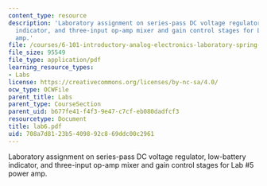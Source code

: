 ```yaml
---
content_type: resource
description: 'Laboratory assignment on series-pass DC voltage regulator, low-battery
  indicator, and three-input op-amp mixer and gain control stages for Lab #5 power
  amp.'
file: /courses/6-101-introductory-analog-electronics-laboratory-spring-2007/708a7d8123b5409892c869ddc00c2961_lab6.pdf
file_size: 95549
file_type: application/pdf
learning_resource_types:
- Labs
license: https://creativecommons.org/licenses/by-nc-sa/4.0/
ocw_type: OCWFile
parent_title: Labs
parent_type: CourseSection
parent_uid: b677fe41-f4f3-9e47-c7cf-eb080dadfcf3
resourcetype: Document
title: lab6.pdf
uid: 708a7d81-23b5-4098-92c8-69ddc00c2961
---
```

Laboratory assignment on series-pass DC voltage regulator, low-battery indicator, and three-input op-amp mixer and gain control stages for Lab #5 power amp.